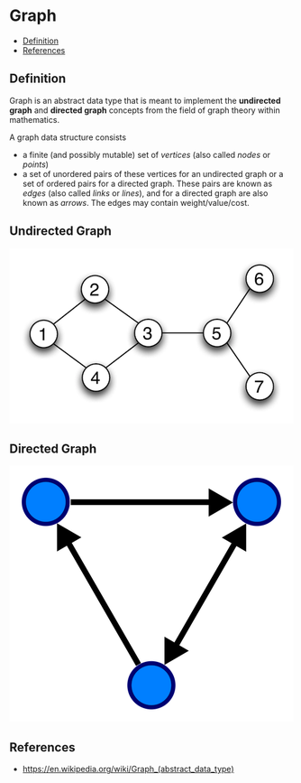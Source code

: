# Graph

<!-- MarkdownTOC -->

- [Definition](#definition)
- [References](#references)

<!-- /MarkdownTOC -->

## Definition

Graph is an abstract data type that is meant to implement the **undirected graph** and **directed graph** concepts from the field of graph theory within mathematics.

A graph data structure consists

- a finite (and possibly mutable) set of _vertices_ (also called _nodes_ or _points_)
- a set of unordered pairs of these vertices for an undirected graph or a set of ordered pairs for a directed graph. These pairs are known as _edges_ (also called _links_ or _lines_), and for a directed graph are also known as _arrows_. The edges may contain weight/value/cost.

## Undirected Graph

![Undirected graph](../../../images/Undirected.png)

## Directed Graph

![Directed graph](../../../images/Directed.png)

## References

- <https://en.wikipedia.org/wiki/Graph_(abstract_data_type)>
